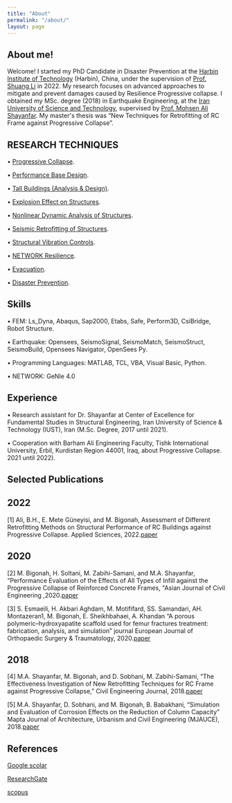 ```yaml
---
title: "About"
permalink: "/about/"
layout: page
---
```


## About me!

Welcome! I started my PhD Candidate in Disaster Prevention at the [Harbin Institute of Technology](https://www.hit.edu.cn/) 
 (Harbin), China, under the supervision of [Prof. Shuang Li](http://homepage.hit.edu.cn/lishuang) in 2022. My research 
 focuses on advanced approaches to mitigate and prevent damages caused by Resilience Progressive collapse. I obtained my MSc. degree (2018) in Earthquake Engineering, at the [Iran University of Science and Technology](http://www.iust.ac.ir/en), supervised by [Prof. Mohsen Ali Shayanfar](http://www.iust.ac.ir/content/17171/Dr.-M.A.-Shayanfar). My master's thesis was 
“New Techniques for Retrofitting of RC Frame against Progressive Collapse”.

## RESEARCH TECHNIQUES

 • [Progressive Collapse](https://en.wikipedia.org/wiki/Progressive_collapse).

 • [Performance Base Design](https://en.wikipedia.org/wiki/Performance-based_building_design).

 • [Tall Buildings (Analysis & Design)](https://en.wikipedia.org/wiki/List_of_tallest_buildings).

 • [Explosion Effect on Structures](https://en.wikipedia.org/wiki/Explosion).

 • [Nonlinear Dynamic Analysis of Structures](https://wiki.csiamerica.com/display/perform/Nonlinear+dynamic+analysis+capabilities+and+limitations).

 • [Seismic Retrofitting of Structures](https://en.wikipedia.org/wiki/Seismic_retrofit).

 • [Structural Vibration Controls](https://link.springer.com/chapter/10.1007/978-981-15-3499-7_1).

 • [NETWORK Resilience](https://csrc.nist.gov/glossary/term/network_resilience).

 • [Evacuation](https://en.wikipedia.org/wiki/Evacuation).

 • [Disaster Prevention](https://www.oaepublish.com/dpr).



## Skills 

• FEM: Ls_Dyna, Abaqus, Sap2000, Etabs, Safe, Perform3D, CsiBridge, Robot Structure.


 • Earthquake: Opensees, SeismoSignal, SeismoMatch, SeismoStruct, SeismoBuild, Opensees Navigator, OpenSees Py.


• Programming Languages: MATLAB, TCL, VBA, Visual Basic, Python.


• NETWORK: GeNIe 4.0


## Experience 

•	Research assistant for Dr. Shayanfar at Center of Excellence for Fundamental Studies in Structural Engineering, Iran 
 University of Science & Technology (IUST), Iran (M.Sc. Degree, 2017 until 2021). 


• Cooperation with Barham Ali Engineering Faculty, Tishk International University, Erbil, Kurdistan Region 44001, Iraq, 
 about Progressive Collapse. 2021 until 2022). 



## Selected Publications

## 2022
 [1]  Ali, B.H., E. Mete Güneyisi, and M. Bigonah, Assessment of Different Retrofitting Methods on Structural Performance of 
 RC Buildings against Progressive Collapse. Applied Sciences, 2022.[paper](https://doi.org/10.3390/app12031045) 


## 2020
[2]  M. Bigonah, H. Soltani, M. Zabihi-Samani, and M.A. Shayanfar, “Performance Evaluation of the Effects of All Types of 
 Infill against the Progressive Collapse of Reinforced Concrete Frames, "Asian Journal of Civil Engineering ,2020.[paper](https://doi.org/10.1007/s42107-019-00208-z)

 

[3]  S. Esmaeili, H. Akbari Aghdam, M. Motififard, SS. Samandari, AH. Montazeran1, M. Bigonah, E. Sheikhbahaei, A. Khandan 
 “A porous polymeric–hydroxyapatite scaffold used for femur fractures treatment: fabrication, analysis, and simulation” 
 journal European Journal of Orthopaedic Surgery & Traumatology, 2020.[paper](https://doi.org/10.1007/s00590-019-02530-3)  

## 2018
[4]  M.A. Shayanfar, M. Bigonah, and D. Sobhani, M. Zabihi-Samani, “The Effectiveness Investigation of New Retrofitting 
 Techniques for RC Frame against Progressive Collapse,” Civil Engineering Journal, 2018.[paper](https://doi.org/10.28991/cej-03091145)  



[5]  M.A. Shayanfar, D. Sobhani, and M. Bigonah, B. Babakhani, “Simulation and Evaluation of Corrosion Effects on the 
 Reduction of Column Capacity” Mapta Journal of Architecture, Urbanism and Civil Engineering (MJAUCE), 2018.[paper](https://www.researchgate.net/profile/Mohammad-Bigonah/publication/331873651_Simulation_and_Evaluation_of_Corrosion_Effects_on_the_Reduction_of_Column_Capacity/links/5c910d9b299bf14e7e8672ef/Simulation-and-Evaluation-of-Corrosion-Effects-on-the-Reduction-of-Column-Capacity.pdf) 



## References

[Google scolar](https://scholar.google.com/citations?user=Jcs-EDoAAAAJ&hl=fa)

[ResearchGate](https://www.researchgate.net/profile/Seyed_Mohammad_Bigonah_Ghalehsari)

[scopus](https://www.scopus.com/authid/detail.uri?authorId=57210584840)


